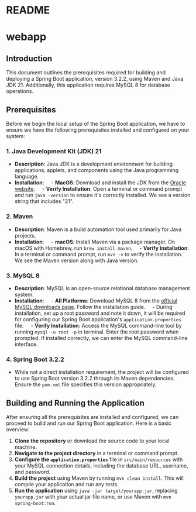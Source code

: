 # README

# webapp

## Introduction

This document outlines the prerequisites required for building and deploying a Spring Boot application, version 3.2.2, using Maven and Java JDK 21. Additionally, this application requires MySQL 8 for database operations.

## Prerequisites

Before we begin the local setup of the Spring Boot application, we have to ensure we have the following prerequisites installed and configured on your system:

### 1. Java Development Kit (JDK) 21

- **Description**: Java JDK is a development environment for building applications, applets, and components using the Java programming language.
- **Installation**:
    - **MacOS**: Download and install the JDK from the [Oracle website](https://www.oracle.com/java/technologies/javase/jdk21-archive-downloads.html).
    - **Verify Installation**: Open a terminal or command prompt and run `java -version` to ensure it's correctly installed. We see a version string that includes "21".

### 2. Maven

- **Description**: Maven is a build automation tool used primarily for Java projects.
- **Installation**:
    - **macOS**: Install Maven via a package manager. On macOS with Homebrew, run `brew install maven`.
    - **Verify Installation**: In a terminal or command prompt, run `mvn -v` to verify the installation. We see the Maven version along with Java version.

### 3. MySQL 8

- **Description**: MySQL is an open-source relational database management system.
- **Installation**:
    - **All Platforms**: Download MySQL 8 from the [official MySQL downloads page](https://dev.mysql.com/downloads/mysql/). Follow the installation guide.
    - During installation, set up a root password and note it down, it will be required for configuring our Spring Boot application's `application.properties` file.
    - **Verify Installation**: Access the MySQL command-line tool by running `mysql -u root -p` in terminal. Enter the root password when prompted. If installed correctly, we can enter the MySQL command-line interface.

### 4. Spring Boot 3.2.2

- While not a direct installation requirement, the project will be configured to use Spring Boot version 3.2.2 through its Maven dependencies. Ensure the `pom.xml` file specifies this version appropriately.

## Building and Running the Application

After ensuring all the prerequisites are installed and configured, we can proceed to build and run our Spring Boot application. Here is a basic overview:

1. **Clone the repository** or download the source code to your local machine.
2. **Navigate to the project directory** in a terminal or command prompt.
3. **Configure the `application.properties`** file in `src/main/resources` with your MySQL connection details, including the database URL, username, and password.
4. **Build the project** using Maven by running `mvn clean install`. This will compile your application and run any tests.
5. **Run the application** using `java -jar target/yourapp.jar`, replacing `yourapp.jar` with your actual jar file name, or use Maven with `mvn spring-boot:run`.
